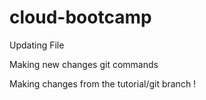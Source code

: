 # cloud-bootcamp
Updating File

Making new changes git commands

Making changes from the tutorial/git branch ! 